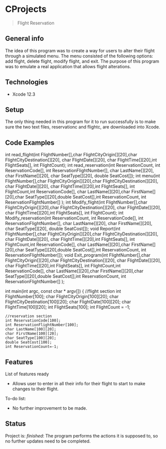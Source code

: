 # CProjects
> Flight Reservation

## General info
The idea of this program was to create a way for users to alter their flight through a simulated menu. The menu consisted of the following options: add flight, delete flight, modify flight, and exit. The purpose of this program was to emulate a real application that allows flight alterations.

## Technologies
* Xcode 12.3

## Setup
The only thing needed in this program for it to run successfully is to make sure the two text files, reservationc and flightc, are downloaded into Xcode.

## Code Examples
int read_flight(int FlightNumber[],char FlightCityOrigin[][20],char FlightCityDestination[][20], char FlightDate[][20], char FlightTime[][20],int FlightSeats[], int FlightCount);
int read_reservation(int ReservationCount, int ReservationCode[], int ReservationFlightNumber[], char LastName[][20], char FirstName[][20], char SeatType[][20], double SeatCost[]);
int menu(int FlightNumber[],char FlightCityOrigin[][20],char FlightCityDestination[][20], char FlightDate[][20], char FlightTime[][20],int FlightSeats[], int FlightCount,int ReservationCode[], char LastName[][20],char FirstName[][20],char SeatType[][20],double SeatCost[],int ReservationCount, int ReservationFlightNumber[] );
int Modify_flight(int FlightNumber[],char FlightCityOrigin[][20],char FlightCityDestination[][20], char FlightDate[][20], char FlightTime[][20],int FlightSeats[], int FlightCount);
int Modify_reservation(int ReservationCount, int ReservationCode[], int ReservationFlightNumber[], char LastName[][20], char FirstName[][20], char SeatType[][20], double SeatCost[]);
void Report(int FlightNumber[],char FlightCityOrigin[][20],char FlightCityDestination[][20], char FlightDate[][20], char FlightTime[][20],int FlightSeats[], int FlightCount,int ReservationCode[], char LastName[][20],char FirstName[][20],char SeatType[][20],double SeatCost[],int ReservationCount, int ReservationFlightNumber[]);
void Exit_program(int FlightNumber[],char FlightCityOrigin[][20],char FlightCityDestination[][20], char FlightDate[][20], char FlightTime[][20],int FlightSeats[], int FlightCount,int ReservationCode[], char LastName[][20],char FirstName[][20],char SeatType[][20],double SeatCost[],int ReservationCount, int ReservationFlightNumber[] );

int main(int argc, const char * argv[])
{
  //flight section
    int FlightNumber[100];
    char FlightCityOrigin[100][20];
    char FlightCityDestination[100][20];
    char FlightDate[100][20];
    char FlightTime[100][20];
    int FlightSeats[100];
    int FlightCount = -1;
    
    
    
    //reservation section
    int ReservationCode[100];
    int ReservationFlightNumber[100];
    char LastName[100][20];
    char FirstName[100][20];
    char SeatType[100][20];
    double SeatCost[100];
    int ReservationCount=-1;
    
## Features
List of features ready 
* Allows user to enter in all their info for their flight to start to make changes to their flight.

To-do list:
* No further improvement to be made.

## Status
Project is: _finished_: The program performs the actions it is supposed to, so no further updates need to be completed.
